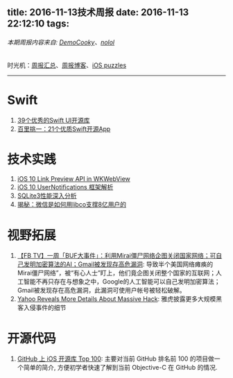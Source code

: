 title: 2016-11-13技术周报
date: 2016-11-13 22:12:10
tags:
---

###### 本期周报内容来自: [DemoCooky](https://github.com/DemoCooky)、[nolol](https://github.com/nolol)

时光机：[周报汇总](https://github.com/BaiduHiDeviOS/iOS-Tech-Weekly)、[周报博客](http://baiduhidevios.github.io/)、[iOS puzzles](https://github.com/BaiduHiDeviOS/iOS-puzzles)

---


# Swift

1. [39个优秀的Swift UI开源库](http://www.cocoachina.com/ios/20161109/18007.html)
3. [百里挑一：21个优质Swift开源App](http://www.cocoachina.com/ios/20161108/17998.html)

# 技术实践

1. [iOS 10 Link Preview API in WKWebView](https://webkit.org/blog/7016/ios-10-link-preview-api-in-wkwebview/)
2. [iOS 10 UserNotifications 框架解析](https://onevcat.com/2016/08/notification/)
3. [SQLite3性能深入分析](http://blog.xcodev.com/posts/sqlite3-performance-indeep/)
4. [揭秘：微信是如何用libco支撑8亿用户的](http://dev.qq.com/topic/58203cfcd149ba305c5ccf85)

# 视野拓展
1. [【FB TV】一周「BUF大事件」：利用Mirai僵尸网络企图关闭国家网络；可自己发明加密算法的AI；Gmail被发现存高危漏洞](http://www.freebuf.com/video/119864.html): 导致半个美国网络瘫痪的Mirai僵尸网络”，被“有心人士”盯上，他们竟企图关闭整个国家的互联网；人工智能不再只存在与想象之中，Google的人工智能可以自己发明加密算法；Gmail被发现存在高危漏洞，此漏洞可使用户帐号被轻松破解。
2. [Yahoo Reveals More Details About Massive Hack](http://www.securityweek.com/yahoo-reveals-more-details-about-massive-hack): 雅虎披露更多大规模黑客入侵事件的细节

# 开源代码

1. [GitHub 上 iOS 开源库 Top 100](http://ios.jobbole.com/84388/): 主要对当前 GitHub 排名前 100 的项目做一个简单的简介, 方便初学者快速了解到当前 Objective-C 在 GitHub 的情况.